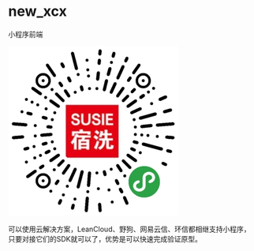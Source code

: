 # new_xcx
小程序前端


 ![image](https://github.com/leoxiaoge/suxi/blob/master/master/su.jpg)
 
 可以使用云解决方案，LeanCloud、野狗、网易云信、环信都相继支持小程序，只要对接它们的SDK就可以了，优势是可以快速完成验证原型。
